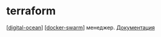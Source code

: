 # terraform

[[digital-ocean]] [[docker-swarm]] менеджер. [Документация](https://registry.terraform.io/modules/thojkooi/docker-swarm-mode/digitalocean/latest/submodules/managers)

[//begin]: # "Autogenerated link references for markdown compatibility"
[digital-ocean]: ../lists/digital-ocean "Digital-ocean"
[docker-swarm]: docker-swarm "docker-swarm"
[//end]: # "Autogenerated link references"
